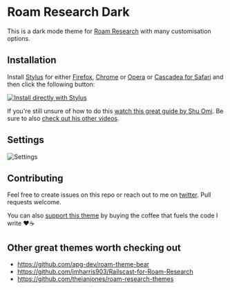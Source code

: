 # Roam Research Dark

This is a dark mode theme for [Roam Research](https://roamresearch.com/) with many customisation options.

## Installation

Install [Stylus](https://add0n.com/stylus.html) for either [Firefox](https://addons.mozilla.org/en-US/firefox/addon/styl-us/), [Chrome](https://chrome.google.com/webstore/detail/stylus/clngdbkpkpeebahjckkjfobafhncgmne) or [Opera](https://addons.opera.com/en-gb/extensions/details/stylus/) or [Cascadea for Safari](https://cascadea.app/) and then click the following button:

[![Install directly with Stylus](https://img.shields.io/badge/Install%20directly%20with-Stylus-238b8b.svg)](https://raw.githubusercontent.com/vandermerwed/Roam-Research-Dark/master/roam-research-dark.user.css)

If you're still unsure of how to do this [watch this great guide by Shu Omi](https://www.youtube.com/watch?v=s0EXtUEd5PE). Be sure to also [check out his other videos](https://www.youtube.com/channel/UC525q2RIufHjnaHOuIUFY9A).

## Settings

![Settings](roam_research_dark_theme_settings.png "More settings!")

## Contributing

Feel free to create issues on this repo or reach out to me on [twitter](https://twitter.com/vandermerwed). Pull requests welcome.

You can also [support this theme](https://paypal.me/DanielvanderMerwe) by buying the coffee that fuels the code I write :heart::coffee:

## Other great themes worth checking out
- https://github.com/apg-dev/roam-theme-bear
- https://github.com/jmharris903/Railscast-for-Roam-Research
- https://github.com/theianjones/roam-research-themes
